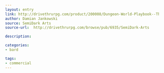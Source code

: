 ```yaml
---
layout: entry
link: http://drivethrurpg.com/product/200008/Dungeon-World-Playbook--The-Master-Minstrel-Bard-Trope
author: Damian Jankowski
source: SemiDark Arts
source-url:  http://drivethrurpg.com/browse/pub/6935/SemiDark-Arts

description:

categories:
- bard

tags:
- commercial
---
```


